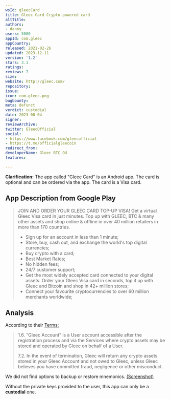 ```yaml
---
wsId: gleecCard
title: Gleec Card Crypto-powered card
altTitle: 
authors:
- danny
users: 5000
appId: com.gleec
appCountry: 
released: 2021-02-26
updated: 2023-12-11
version: '1.2'
stars: 3.1
ratings: 
reviews: 7
size: 
website: http://gleec.com/
repository: 
issue: 
icon: com.gleec.png
bugbounty: 
meta: defunct
verdict: custodial
date: 2023-08-04
signer: 
reviewArchive: 
twitter: GleecOfficial
social:
- https://www.facebook.com/gleecofficial
- https://t.me/officialgleecoin
redirect_from: 
developerName: Gleec BTC OU
features: 

---
```


**Clarification:** The app called "Gleec Card" is an Android app. The card is optional and can be ordered via the app. The card is a Visa card. 

## App Description from Google Play 

> JOIN AND ORDER YOUR GLEEC CARD TOP-UP VISA! Get a virtual Gleec Visa card in just minutes. Top up with GLEEC, BTC & many other assets and shop online & offline in over 40 million retailers in more than 170 countries.
>
> - Sign up for an account in less than 1 minute;
> - Store, buy, cash out, and exchange the world's top digital currencies;
> - Buy crypto with a card;
> - Best Market Rates;
> - No hidden fees;
> - 24/7 customer support;
> - Get the most widely accepted card connected to your digital assets. Order your Gleec Visa card in seconds, top it up with Gleec and Bitcoin and shop in 42+ million stores;
> - Connect your favourite cryptocurrencies to over 60 million merchants worldwide;

## Analysis 

According to their [Terms:](https://exchange.gleec.com/terms-of-use) 

> 1.6. “Gleec Account” is a User account accessible after the registration process and via the Services where crypto assets may be stored and operated by Gleec on behalf of a User.
> 
> 7.2. In the event of termination, Gleec will return any crypto assets stored in your Gleec Account and not owed to Gleec, unless Gleec believes you have committed fraud, negligence or other misconduct.

We did not find options to backup or restore mnemonics. [(Screenshot)](https://twitter.com/BitcoinWalletz/status/1649661507645628416)

Without the private keys provided to the user, this app can only be a **custodial** one.
